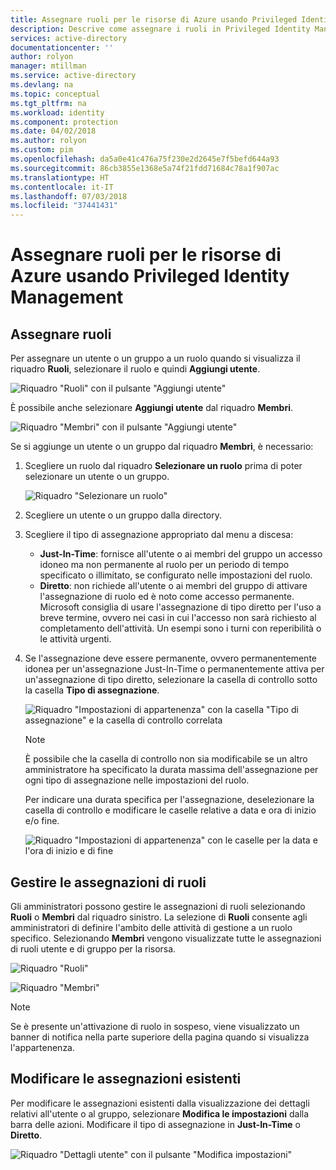 ```yaml
---
title: Assegnare ruoli per le risorse di Azure usando Privileged Identity Management | Microsoft Docs
description: Descrive come assegnare i ruoli in Privileged Identity Management.
services: active-directory
documentationcenter: ''
author: rolyon
manager: mtillman
ms.service: active-directory
ms.devlang: na
ms.topic: conceptual
ms.tgt_pltfrm: na
ms.workload: identity
ms.component: protection
ms.date: 04/02/2018
ms.author: rolyon
ms.custom: pim
ms.openlocfilehash: da5a0e41c476a75f230e2d2645e7f5befd644a93
ms.sourcegitcommit: 86cb3855e1368e5a74f21fdd71684c78a1f907ac
ms.translationtype: HT
ms.contentlocale: it-IT
ms.lasthandoff: 07/03/2018
ms.locfileid: "37441431"
---
```

# <a name="assign-roles-for-azure-resources-by-using-privileged-identity-management"></a>Assegnare ruoli per le risorse di Azure usando Privileged Identity Management

## <a name="assign-roles"></a>Assegnare ruoli

Per assegnare un utente o un gruppo a un ruolo quando si visualizza il riquadro **Ruoli**, selezionare il ruolo e quindi **Aggiungi utente**. 

![Riquadro "Ruoli" con il pulsante "Aggiungi utente"](media/azure-pim-resource-rbac/rbac-assign-roles-1.png)

È possibile anche selezionare **Aggiungi utente** dal riquadro **Membri**.

![Riquadro "Membri" con il pulsante "Aggiungi utente"](media/azure-pim-resource-rbac/rbac-assign-roles-2.png)


Se si aggiunge un utente o un gruppo dal riquadro **Membri**, è necessario: 

1. Scegliere un ruolo dal riquadro **Selezionare un ruolo** prima di poter selezionare un utente o un gruppo.

   ![Riquadro "Selezionare un ruolo"](media/azure-pim-resource-rbac/rbac-assign-roles-select-role.png)

2. Scegliere un utente o un gruppo dalla directory.

3. Scegliere il tipo di assegnazione appropriato dal menu a discesa: 

   - **Just-In-Time**: fornisce all'utente o ai membri del gruppo un accesso idoneo ma non permanente al ruolo per un periodo di tempo specificato o illimitato, se configurato nelle impostazioni del ruolo. 
   - **Diretto**: non richiede all'utente o ai membri del gruppo di attivare l'assegnazione di ruolo ed è noto come accesso permanente. Microsoft consiglia di usare l'assegnazione di tipo diretto per l'uso a breve termine, ovvero nei casi in cui l'accesso non sarà richiesto al completamento dell'attività. Un esempi sono i turni con reperibilità o le attività urgenti.

4. Se l'assegnazione deve essere permanente, ovvero permanentemente idonea per un'assegnazione Just-In-Time o permanentemente attiva per un'assegnazione di tipo diretto, selezionare la casella di controllo sotto la casella **Tipo di assegnazione**.

   ![Riquadro "Impostazioni di appartenenza" con la casella "Tipo di assegnazione" e la casella di controllo correlata](media/azure-pim-resource-rbac/rbac-assign-roles-settings.png)

   >[!NOTE]
   >È possibile che la casella di controllo non sia modificabile se un altro amministratore ha specificato la durata massima dell'assegnazione per ogni tipo di assegnazione nelle impostazioni del ruolo.

   Per indicare una durata specifica per l'assegnazione, deselezionare la casella di controllo e modificare le caselle relative a data e ora di inizio e/o fine.

   ![Riquadro "Impostazioni di appartenenza" con le caselle per la data e l'ora di inizio e di fine](media/azure-pim-resource-rbac/rbac-assign-roles-duration.png)


## <a name="manage-role-assignments"></a>Gestire le assegnazioni di ruoli

Gli amministratori possono gestire le assegnazioni di ruoli selezionando **Ruoli** o **Membri** dal riquadro sinistro. La selezione di **Ruoli** consente agli amministratori di definire l'ambito delle attività di gestione a un ruolo specifico. Selezionando **Membri** vengono visualizzate tutte le assegnazioni di ruoli utente e di gruppo per la risorsa.

![Riquadro "Ruoli"](media/azure-pim-resource-rbac/rbac-assign-roles-roles.png)

![Riquadro "Membri"](media/azure-pim-resource-rbac/rbac-assign-roles-members.png)

>[!NOTE]
Se è presente un'attivazione di ruolo in sospeso, viene visualizzato un banner di notifica nella parte superiore della pagina quando si visualizza l'appartenenza.


## <a name="modify-existing-assignments"></a>Modificare le assegnazioni esistenti

Per modificare le assegnazioni esistenti dalla visualizzazione dei dettagli relativi all'utente o al gruppo, selezionare **Modifica le impostazioni** dalla barra delle azioni. Modificare il tipo di assegnazione in **Just-In-Time** o **Diretto**.

![Riquadro "Dettagli utente" con il pulsante "Modifica impostazioni"](media/azure-pim-resource-rbac/rbac-assign-role-manage.png)
